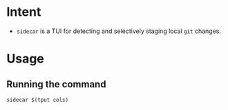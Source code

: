 # Intent
- `sidecar` is a TUI for detecting and selectively staging local `git` changes.
 
# Usage
## Running the command
```
sidecar $(tput cols)
```
